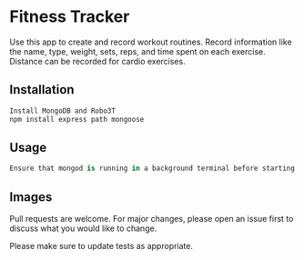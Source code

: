 # Fitness Tracker

Use this app to create and record workout routines. Record information like the name, type, weight, sets, reps, and time spent on each exercise. Distance can be recorded for cardio exercises. 

## Installation




```bash
Install MongoDB and Robo3T
npm install express path mongoose
```

## Usage

```python
Ensure that mongod is running in a background terminal before starting your server.
```

## Images
Pull requests are welcome. For major changes, please open an issue first to discuss what you would like to change.

Please make sure to update tests as appropriate.